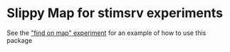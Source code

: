 # Slippy Map for stimsrv experiments

See the ["find on map" experiment](https://github.com/floledermann/stimsrv-experiment-findonmap/blob/main/experiment-findonmap.js) for an example of how to use this package



